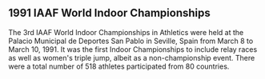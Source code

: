 ## 1991 IAAF World Indoor Championships

The 3rd IAAF World Indoor Championships in Athletics were held at the Palacio Municipal de Deportes San Pablo in Seville, Spain from March 8 to March 10, 1991. It was the first Indoor Championships to include relay races as well as women's triple jump, albeit as a non-championship event. There were a total number of 518 athletes participated from 80 countries.


